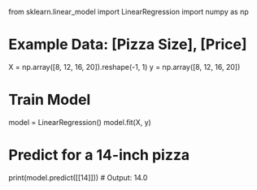 from sklearn.linear_model import LinearRegression
import numpy as np

# Example Data: [Pizza Size], [Price]
X = np.array([8, 12, 16, 20]).reshape(-1, 1)
y = np.array([8, 12, 16, 20])

# Train Model
model = LinearRegression()
model.fit(X, y)

# Predict for a 14-inch pizza
print(model.predict([[14]]))  # Output: 14.0

